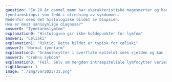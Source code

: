 ```yaml
---
question: "En 20 år gammel mann har ukarakteristiske magesmerter og har gått noe ned i vekt. Det tas
tynntarmsbiopsi som ledd i utredning av sykdommen.
Nedenfor sees det histologiske bildet av biopsien.
Hva er mest sannsynlige diagnose?"
answer0: "Tynntarmslymfom"
explanation0: "Histologien gir ikke holdepunkter for lymfom"
answer1: "Cøliaki"
explanation1: "Riktig. Dette bildet er typisk for cøliaki"
answer2: "Normal tynntarm"
explanation2: "Granulocytter i overflate epitelet sees sjelden og kan indikere annen sykdom."
answer3: "Crohns sykdom"
explanation3: "Feil. Selv om mengden intraepiteliale lymfocytter varierer, er det alltid flere tilstede enn normalt. "
rightAnswer: 1
image: "./img/var2023/31.png"
---
```

